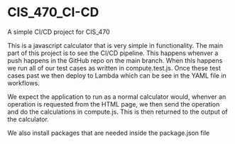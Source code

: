 # CIS_470_CI-CD
A simple CI/CD project for CIS_470


This is a javascript calculator that is very simple in functionality. The main part of this project is to see the CI/CD pipeline. 
This happens whenver a push happens in the GitHub repo on the main branch. When this happens we run all of our test cases as written in compute.test.js.
Once these test cases past we then deploy to Lambda which can be see in the YAML file in workflows. 



We expect the application to run as a normal calculator would, whenver an operation is requested from the HTML page, we then send the operation and do the calculations in compute.js. 
This is then returned to the output of the calculator. 

We also install packages that are needed inside the package.json file


